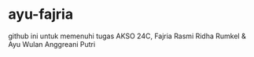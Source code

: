 # ayu-fajria
github ini untuk memenuhi tugas AKSO 24C, Fajria Rasmi Ridha Rumkel &amp; Ayu Wulan Anggreani Putri
